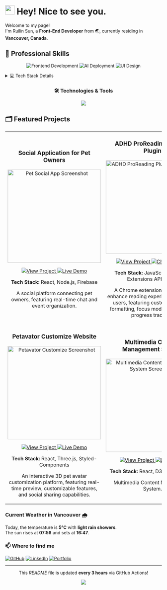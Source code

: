 <h1><img src="https://emojis.slackmojis.com/emojis/images/1531849430/4246/blob-sunglasses.gif?1531849430" width="30"/> Hey! Nice to see you.</h1>

<p>Welcome to my page! </br> I'm Ruilin Sun, a <b>Front-End Developer</b> from 🌏, currently residing in <img src="https://cdn-icons-png.flaticon.com/512/197/197430.png" width="13"/> <b>Vancouver, Canada</b>. </p>

<!-- 技能概览部分 -->
<h2>🚀 Professional Skills</h2>

<div align="center">
  
![Frontend Development](https://progress-bar.dev/90/?title=Frontend&width=500&color=4B0082)
![AI Deployment](https://progress-bar.dev/85/?title=AI-Deploy&width=500&color=0E2F44)
![UI Design](https://progress-bar.dev/80/?title=UI-Design&width=500&color=FF69B4)

</div>

<!-- 详细技能树 -->
<details>
<summary>💻 Tech Stack Details</summary>

<div align="center">

|                                          Frontend Development                                          |                                            Cloud & DevOps                                            |                                                         UI/UX Design                                                          |
| :----------------------------------------------------------------------------------------------------: | :--------------------------------------------------------------------------------------------------: | :---------------------------------------------------------------------------------------------------------------------------: |
|        ![React](https://img.shields.io/badge/React-Expert-blue?style=for-the-badge&logo=react)         |     ![AWS](https://img.shields.io/badge/AWS-Advanced-orange?style=for-the-badge&logo=amazon-aws)     |                  ![Figma](https://img.shields.io/badge/Figma-Advanced-purple?style=for-the-badge&logo=figma)                  |
| ![TypeScript](https://img.shields.io/badge/TypeScript-Expert-blue?style=for-the-badge&logo=typescript) |     ![Docker](https://img.shields.io/badge/Docker-Advanced-blue?style=for-the-badge&logo=docker)     | ![Styled Components](https://img.shields.io/badge/Styled_Components-Advanced-pink?style=for-the-badge&logo=styled-components) |
|      ![Redux](https://img.shields.io/badge/Redux-Advanced-purple?style=for-the-badge&logo=redux)       | ![Firebase](https://img.shields.io/badge/Firebase-Advanced-yellow?style=for-the-badge&logo=firebase) |                   ![Sass](https://img.shields.io/badge/Sass-Advanced-cc6699?style=for-the-badge&logo=sass)                    |

</div>
</details>

<!-- 技能图标墙 -->
<div align="center">
  <h3>🛠️ Technologies & Tools</h3>
  
  <p>
    <img src="https://skillicons.dev/icons?i=react,redux,ts,js,nodejs,firebase,docker,aws,figma,sass" />
  </p>
</div>

<!-- 项目展示集 -->
<h2>🗂 Featured Projects</h2>

<div align="center">
  <table>
    <tr>
      <td width="50%">
        <h3 align="center">Social Application for Pet Owners</h3>
        <div align="center">
          <img src="project-screenshot.png" width="300" alt="Pet Social App Screenshot"/>
          <p>
            <a href="https://github.com/ruilinlin/bark_buddy">
              <img src="https://img.shields.io/badge/View_Project-4e4e4e?style=for-the-badge&logo=github" alt="View Project"/>
            </a>
            <a href="https://ruilinsun.myportfolio.com/social-application-for-pet-owner">
              <img src="https://img.shields.io/badge/Chrome_Store-4285F4?style=for-the-badge&logo=google-chrome&logoColor=white" alt="Live Demo"/>
            </a>
          </p>
          <p><strong>Tech Stack:</strong> React, Node.js, Firebase</p>
          <p>A social platform connecting pet owners, featuring real-time chat and event organization.</p>
        </div>
      </td>
      <td width="50%">
        <h3 align="center">ADHD ProReading Chrome Plugin</h3>
        <div align="center">
          <img src="adhd-plugin-screenshot.png" width="300" alt="ADHD ProReading Plugin Screenshot"/>
          <p>
            <a href="https://github.com/ruilinlin/adhd-reading-plugin">
              <img src="https://img.shields.io/badge/View_Project-4e4e4e?style=for-the-badge&logo=github" alt="View Project"/>
            </a>
            <a href="https://chrome.google.com/webstore/detail/your-plugin-id">
              <img src="https://img.shields.io/badge/Chrome_Store-4285F4?style=for-the-badge&logo=google-chrome&logoColor=white" alt="Chrome Store"/>
            </a>
          </p>
          <p><strong>Tech Stack:</strong> JavaScript, Chrome Extensions API, React</p>
          <p>A Chrome extension designed to enhance reading experience for ADHD users, featuring customizable text formatting, focus mode, and reading progress tracking.</p>
        </div>
      </td>
    </tr>
    <tr>
      <td width="50%">
        <h3 align="center">Petavator Customize Website</h3>
        <div align="center">
          <img src="petavator-screenshot.png" width="300" alt="Petavator Customize Screenshot"/>
          <p>
            <a href="https://github.com/ruilinlin/PetAvatarGenerator">
              <img src="https://img.shields.io/badge/View_Project-4e4e4e?style=for-the-badge&logo=github" alt="View Project"/>
            </a>
            <a href="https://petavator-customize.demo.link">
              <img src="https://img.shields.io/badge/Live_Demo-FF3850?style=for-the-badge&logo=html5" alt="Live Demo"/>
            </a>
          </p>
          <p><strong>Tech Stack:</strong> React, Three.js, Styled-Components</p>
          <p>An interactive 3D pet avatar customization platform, featuring real-time preview, customizable features, and social sharing capabilities.</p>
        </div>
      </td>
      <td width="50%">
        <h3 align="center">Multimedia Content Management System</h3>
        <div align="center">
          <img src="project-screenshot-2.png" width="300" alt="Multimedia Content Management System Screenshot"/>
          <p>
            <a href="https://github.com/ruilinsun/geospatial-visualization">
              <img src="https://img.shields.io/badge/View_Project-4e4e4e?style=for-the-badge&logo=github" alt="View Project"/>
            </a>
            <a href="https://geospatial-viz.demo.link">
              <img src="https://img.shields.io/badge/Live_Demo-FF3850?style=for-the-badge&logo=html5" alt="Live Demo"/>
            </a>
          </p>
          <p><strong>Tech Stack:</strong> React, D3.js, TypeScript</p>
          <p>Multimedia Content Management System.</p>
        </div>
      </td>
    </tr>
  </table>
</div>

<!-- 编码统计 -->
<!-- <div align="center">
  <table>
    <tr>
      <td align="center">
        <img src="https://github-readme-stats.vercel.app/api/top-langs/?username=ruilinsun&layout=compact&theme=radical" alt="Programming Language Stats" />
      </td>
      <td align="center">
        <img src="https://github-profile-summary-cards.vercel.app/api/cards/productive-time?username=ruilinsun&theme=radical" alt="Coding Time Distribution" />
      </td>
    </tr>
  </table>
</div> -->

<!-- Weather in Vancouver -->
<h3>Current Weather in Vancouver 🌧️</h3>
<p>Today, the temperature is <b>5°C</b> with <b>light rain showers</b>.<br>
The sun rises at <b>07:56</b> and sets at <b>16:47</b>.</p>

<!-- Contact Information -->
<h3>📫 Where to find me</h3>
<p>
  <a href="https://github.com/ruilinsun"><img alt="GitHub" src="https://img.shields.io/badge/-GitHub-181717?logo=github&logoColor=white"/></a>
  <a href="https://linkedin.com/in/ruilinsun"><img alt="LinkedIn" src="https://img.shields.io/badge/-LinkedIn-0A66C2?logo=linkedin&logoColor=white"/></a>
  <a href="https://ruilinsun.dev"><img alt="Portfolio" src="https://img.shields.io/badge/-Portfolio-F24E1E?logo=figma&logoColor=white"/></a>
</p>

---

<p align="center">This <i>README</i> file is updated <b>every 3 hours</b> via GitHub Actions!</p>
<p align="center"><img src="https://github.com/ruilinsun/ruilinsun/workflows/README%20build/badge.svg" /></p>
